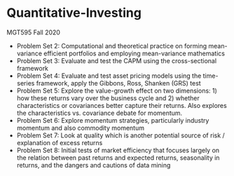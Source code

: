 # Quantitative-Investing
MGT595 Fall 2020
- Problem Set 2: Computational and theoretical practice on forming mean-variance efficient portfolios and employing mean-variance mathematics
- Problem Set 3: Evaluate and test the CAPM using the cross-sectional framework
- Problem Set 4: Evaluate and test asset pricing models using the time-series framework, apply the Gibbons, Ross, Shanken (GRS) test
- Problem Set 5: Explore the value-growth effect on two dimensions: 1) how these returns vary over the business cycle and 2) whether characteristics or covariances better capture their returns. Also explores the characteristics vs. covariance debate for momentum.
- Problem Set 6: Explore momentum strategies, particularly industry momentum and  also  commodity  momentum
- Problem Set 7: Look at quality which is another potential source of risk / explanation of excess returns
- Problem Set 8: Initial tests of market efficiency that focuses largely on the relation between past returns and expected returns, seasonality in returns, and the dangers and cautions of data mining
